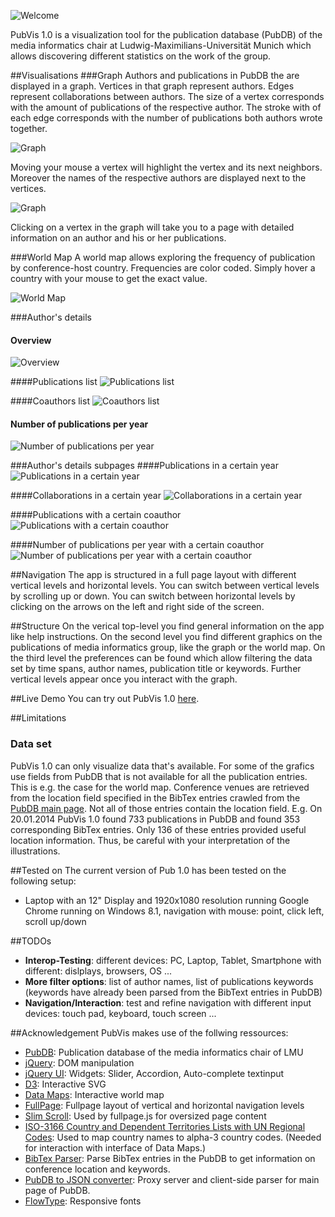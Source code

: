 
![Welcome](https://raw.github.com/katzenfriseur/PubGraph/master/WebContent/img/readme/welcome.PNG)

PubVis 1.0 is a visualization tool for the publication database (PubDB) of the media informatics chair at Ludwig-Maximilians-Universität Munich which allows discovering different statistics on the work of the group.

##Visualisations
###Graph
Authors and publications in PubDB the are displayed in a graph. Vertices in that graph represent authors. Edges represent collaborations between authors. The size of a vertex corresponds with the amount of publications of the respective author. The stroke with of each edge corresponds with the number of publications both authors wrote together.

![Graph](https://raw.github.com/katzenfriseur/PubGraph/master/WebContent/img/readme/graph-standard.PNG)

Moving your mouse a vertex will highlight the vertex and its next neighbors. Moreover the names of the respective authors are displayed next to the vertices.   

![Graph](https://raw.github.com/katzenfriseur/PubGraph/master/WebContent/img/readme/graph-standard-highlighting.PNG)

Clicking on a vertex in the graph will take you to a page with detailed information on an author and his or her publications.


###World Map
A world map allows exploring the frequency of publication by conference-host country. Frequencies are color coded. Simply hover a country with your mouse to get the exact value.

![World Map](https://raw.github.com/katzenfriseur/PubGraph/master/WebContent/img/readme/worldmap-highlighting.PNG)

###Author's details
#### Overview
![Overview](https://raw.github.com/katzenfriseur/PubGraph/master/WebContent/img/readme/author-general.PNG)

####Publications list
![Publications list](https://raw.github.com/katzenfriseur/PubGraph/master/WebContent/img/readme/author-publications.PNG)

####Coauthors list
![Coauthors list](https://raw.github.com/katzenfriseur/PubGraph/master/WebContent/img/readme/author-coauthors.PNG)

#### Number of publications per year
![Number of publications per year](https://raw.github.com/katzenfriseur/PubGraph/master/WebContent/img/readme/author-annual.PNG)


###Author's details subpages
####Publications in a certain year
![Publications in a certain year](https://raw.github.com/katzenfriseur/PubGraph/master/WebContent/img/readme/author-pubs-year.PNG)

####Collaborations in a certain year
![Collaborations in a certain year](https://raw.github.com/katzenfriseur/PubGraph/master/WebContent/img/readme/author-coauthor-year.PNG)

####Publications with a certain coauthor
![Publications with a certain coauthor](https://raw.github.com/katzenfriseur/PubGraph/master/WebContent/img/readme/author-pubs-collab.PNG)

####Number of publications per year with a certain coauthor
![Number of publications per year with a certain coauthor](https://raw.github.com/katzenfriseur/PubGraph/master/WebContent/img/readme/author-annual-collab.PNG)

##Navigation
The app is structured in a full page layout with different vertical levels and horizontal levels. You can switch between vertical levels by scrolling up or down. You can switch between horizontal levels by clicking on the arrows on the left and right side of the screen.

##Structure
On the verical top-level you find general information on the app like help instructions. On the second level you find different graphics on the publications of media informatics group, like the graph or the world map. On the third level the preferences can be found which allow filtering the data set by time spans, author names, publication title or keywords. Further vertical levels appear once you interact with the graph.



##Live Demo
You can try out PubVis 1.0 [here](http://botterblaumenstengel.de/pubvis/).


##Limitations
### Data set
PubVis 1.0 can only visualize data that's available. For some of the grafics use fields from PubDB that is not available for all the publication entries. This is e.g. the case for the world map. Conference venues are retrieved from the location field specified in the BibTex entries crawled from the [PubDB main page](www.medien.ifi.lmu.de/cgi-bin/search.pl?all:all:all:all:all). Not all of those entries contain the location field. E.g. On 20.01.2014 PubVis 1.0 found 733 publications in PubDB and found 353 corresponding BibTex entries. Only 136 of these entries provided useful location information. Thus, be careful with your interpretation of the illustrations.


##Tested on
The current version of Pub 1.0 has been tested on the following setup:
- Laptop with an 12" Display and 1920x1080 resolution running Google Chrome running on Windows 8.1, navigation with mouse: point, click left, scroll up/down 


##TODOs
- **Interop-Testing**: different devices: PC, Laptop, Tablet, Smartphone with different: dislplays, browsers, OS ...
- **More filter options**: list of author names, list of publications keywords (keywords have already been parsed from the BibText entries in PubDB)
- **Navigation/Interaction**: test and refine navigation with different input devices: touch pad, keyboard, touch screen ...


##Acknowledgement
PubVis makes use of the follwing ressources:
- [PubDB](http://www.medien.ifi.lmu.de/cgi-bin/search.pl?all:all:all:all:all): Publication database of the media informatics chair of LMU 
- [jQuery](http://jquery.com/): DOM manipulation
- [jQuery UI](http://jqueryui.com/): Widgets: Slider, Accordion, Auto-complete textinput
- [D3](http://d3js.org/): Interactive SVG
- [Data Maps](http://datamaps.github.io/): Interactive world map
- [FullPage](https://github.com/alvarotrigo/fullPage.js): Fullpage layout of vertical and horizontal navigation levels
- [Slim Scroll](http://rocha.la/jQuery-slimScroll): Used by fullpage.js for oversized page content
- [ISO-3166 Country and Dependent Territories Lists with UN Regional Codes](https://github.com/lukes/ISO-3166-Countries-with-Regional-Codes): Used to map country names to alpha-3 country codes. (Needed for interaction with interface of Data Maps.)
- [BibTex Parser](https://github.com/mikolalysenko/bibtex-parser): Parse BibTex entries in the PubDB to get information on conference location and keywords.
- [PubDB to JSON converter](https://github.com/wilkoer/pubdb_to_json_converter/): Proxy server and client-side parser for main page of PubDB.
- [FlowType](https://github.com/simplefocus/FlowType.JS/): Responsive fonts 
